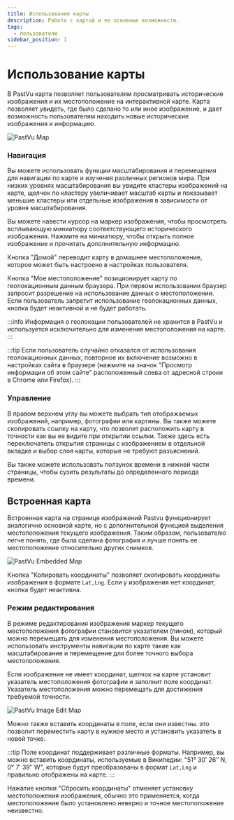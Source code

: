 ```yaml
---
title: Использование карты
description: Работа с картой и ее основные возможности.
tags:
  - пользователю
sidebar_position: 1
---
```


# Использование карты

В PastVu карта позволяет пользователям просматривать исторические изображения и их местоположение на интерактивной карте. Карта позволяет увидеть, где было сделано то или иное изображение, и дает возможность пользователям находить новые исторические изображения и информацию.

![PastVu Map](/img/docs/guides/map/map.png)

### Навигация

Вы можете использовать функции масштабирования и перемещения для навигации по карте и изучения различных регионов мира. При низких уровнях масштабирования вы увидите кластеры изображений на карте, щелчок по кластеру увеличивает масштаб карты и показывает меньшие кластеры или отдельные изображения в зависимости от уровня масштабирования.

Вы можете навести курсор на маркер изображения, чтобы просмотреть всплывающую миниатюру соответствующего исторического изображения. Нажмите на миниатюру, чтобы открыть полное изображение и прочитать дополнительную информацию.

Кнопка "Домой" переводит карту в домашнее местоположение, которое может быть настроено в настройках пользователя.

Кнопка "Мое местоположение" позиционирует карту по геолокационным данным браузера. При первом использовании браузер запросит разрешение на использование данных о местоположении. Если пользователь запретит использование геолокационных данных, кнопка будет неактивной и не будет работать.

:::info
Информация о геолокации пользователей не хранится в PastVu и используется исключительно для изменения местоположения на карте.
:::

:::tip
Если пользователь случайно отказался от использования геолокационных данных, повторное их включение возможно в настройках сайта в браузере (нажмите на значок "Просмотр информации об этом сайте" расположенный слева от адресной строки в Chrome или Firefox).
:::

### Управление

В правом верхнем углу вы можете выбрать тип отображаемых изображений, например, фотографии или картины. Вы также можете скопировать ссылку на карту, что позволит расположить карту в точности как вы ее видите при открытии ссылки. Также здесь есть переключатель открытия страницы с изображением в отдельной вкладке и выбор слоя карты, которые не требуют разъяснений.

Вы также можете использовать ползунок времени в нижней части страницы, чтобы сузить результаты до определенного периода времени.

## Встроенная карта

Встроенная карта на странице изображений Pastvu функционирует аналогично основной карте, но с дополнительной функцией выделения местоположения текущего изображения. Таким образом, пользователю легче понять, где была сделана фотография и лучше понять ее местоположение относительно других снимков.

![PastVu Embedded Map](/img/docs/guides/map/map_embedded.png)

Кнопка "Копировать координаты" позволяет скопировать координаты изображения в формате `Lat,Lng`. Если у изображения нет координат, кнопка будет неактивна.

### Режим редактирования

В режиме редактирования изображения маркер текущего местоположения фотографии становится указателем (пином), который можно перемещать для изменения местоположения. Вы можете использовать инструменты навигации по карте такие как масштабирование и перемещение для более точного выбора местоположения.

Если изображение не имеет координат, щелчок на карте установит указатель местоположения фотографии и заполнит поле координат. Указатель местоположения можно перемещать для достижения требуемой точности.

![PastVu Image Edit Map](/img/docs/guides/map/map_edit.png)

Можно также вставить координаты в поле, если они известны. это позволит переместить карту в нужное место и установить указатель в новой точке.

:::tip
Поле координат поддерживает различные форматы. Например, вы
можно вставить координаты, используемые в Википедии: "51° 30′ 26″ N, 0° 7′ 39″
W", которые будут преобразованы в формат `Lat,Lng` и правильно отображены на карте.
:::

Нажатие кнопки "Сбросить координаты" отменяет установку местоположения изображения, обычно это применяется, когда местоположение было установлено неверно и точное местоположение неизвестно.
